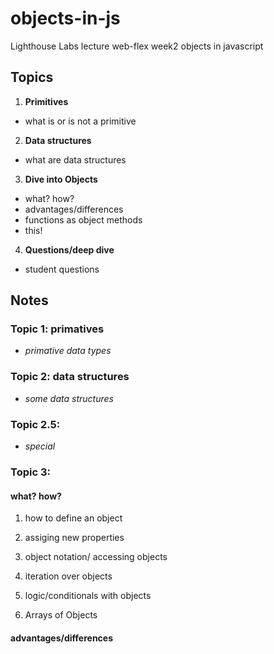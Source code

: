 # objects-in-js
Lighthouse Labs lecture web-flex week2 objects in javascript

## Topics
1. **Primitives**
  * what is or is not a primitive

2. **Data structures**
  * what are data structures

3. **Dive into Objects**
 * what? how?
 * advantages/differences
 * functions as object methods
 * this!

4. **Questions/deep dive**
  * student questions

## Notes

### Topic 1: primatives
  * *primative data types*


### Topic 2: data structures
  * *some data structures*
  

### Topic 2.5:     
* *special*
### Topic 3:
#### **what? how?**
  1. how to define an object
      
    

  2. assiging new properties
    
  3. object notation/ accessing objects
      
  4. iteration over objects
   
  5. logic/conditionals with objects
    
  6. Arrays of Objects
   
#### **advantages/differences**
